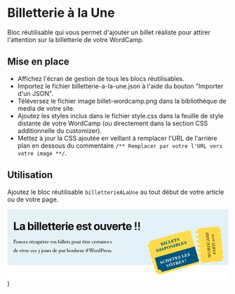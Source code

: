 # Billetterie à la Une

Bloc réutilisable qui vous permet d'ajouter un billet réaliste pour attirer l'attention sur la billetterie de votre WordCamp.

## Mise en place

- Affichez l'écran de gestion de tous les blocs réutilisables.
- Importez le fichier billetterie-a-la-une.json à l'aide du bouton "Importer d'un JSON".
- Téléversez le fichier image billet-wordcamp.png dans la bibliothèque de media de votre site.
- Ajoutez les styles inclus dans le fichier style.css dans la feuille de style distante de votre WordCamp (ou directement dans la section CSS additionnelle du customizer).
- Mettez à jour la CSS ajoutée en veillant à remplacer l'URL de l'arrière plan en dessous du commentaire `/** Remplacer par votre l'URL vers votre image **/`.

## Utilisation

Ajoutez le bloc réutilisable `billetterieALaUne` au tout début de votre article ou de votre page.

![Aperçu](https://github.com/WordCampParis/2019/blob/master/site/blocs/billetterie-a-la-une/screenshot.png)
)
